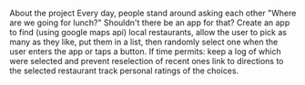 About the project
Every day, people stand around asking each other "Where are we going for lunch?" Shouldn't there be an app for that? 
Create an app to find (using google maps api) local restaurants, allow the user to pick as many as they like, 
put them in a list, then randomly select one when the user enters the app or taps a button. If time permits: keep a 
log of which were selected and prevent reselection of recent ones link to directions to the selected restaurant 
track personal ratings of the choices.
